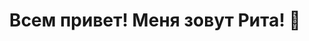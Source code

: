 <div class="container">
  <style>
    .container {
      display: flex;
      flex-direction: column;
      align-items: center;
    }
  </style>
  <h1 class="title">Всем привет! Меня зовут Рита! 💖</h1>
</div>
